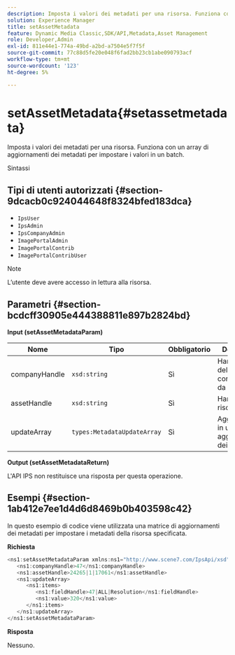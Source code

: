 ```yaml
---
description: Imposta i valori dei metadati per una risorsa. Funziona con un array di aggiornamenti dei metadati per impostare i valori in un batch.
solution: Experience Manager
title: setAssetMetadata
feature: Dynamic Media Classic,SDK/API,Metadata,Asset Management
role: Developer,Admin
exl-id: 811e44e1-774a-49bd-a2bd-a7504e5f7f5f
source-git-commit: 77c88d5fe20e048f6fad2bb23cb1abe090793acf
workflow-type: tm+mt
source-wordcount: '123'
ht-degree: 5%

---
```


# setAssetMetadata{#setassetmetadata}

Imposta i valori dei metadati per una risorsa. Funziona con un array di aggiornamenti dei metadati per impostare i valori in un batch.

Sintassi

## Tipi di utenti autorizzati {#section-9dcacb0c924044648f8324bfed183dca}

* `IpsUser`
* `IpsAdmin`
* `IpsCompanyAdmin`
* `ImagePortalAdmin`
* `ImagePortalContrib`
* `ImagePortalContribUser`

>[!NOTE]
>
>L’utente deve avere accesso in lettura alla risorsa.

## Parametri {#section-bcdcff30905e444388811e897b2824bd}

**Input (setAssetMetadataParam)**

| Nome | Tipo | Obbligatorio | Descrizione |
|---|---|---|---|
| companyHandle | `xsd:string` | Sì | Handle dell’azienda con la risorsa da aggiornare. |
| assetHandle | `xsd:string` | Sì | Handle della risorsa. |
| updateArray | `types:MetadataUpdateArray` | Sì | Aggiornamenti in un array di aggiornamento dei metadati. |

**Output (setAssetMetadataReturn)**

L&#39;API IPS non restituisce una risposta per questa operazione.

## Esempi {#section-1ab412e7ee1d4d6d8469b0b403598c42}

In questo esempio di codice viene utilizzata una matrice di aggiornamenti dei metadati per impostare i metadati della risorsa specificata.

**Richiesta**

```java
<ns1:setAssetMetadataParam xmlns:ns1="http://www.scene7.com/IpsApi/xsd">
   <ns1:companyHandle>47</ns1:companyHandle>
   <ns1:assetHandle>24265|1|17061</ns1:assetHandle>
   <ns1:updateArray>
      <ns1:items>
         <ns1:fieldHandle>47|ALL|Resolution</ns1:fieldHandle>
         <ns1:value>320</ns1:value>
      </ns1:items>
   </ns1:updateArray>
</ns1:setAssetMetadataParam>
```

**Risposta**

Nessuno.
